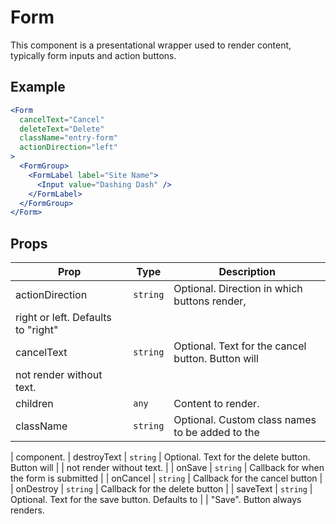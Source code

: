 # Form

This component is a presentational wrapper used to render content, typically form inputs and action buttons.

## Example

```jsx
<Form
  cancelText="Cancel"
  deleteText="Delete"
  className="entry-form"
  actionDirection="left"
>
  <FormGroup>
    <FormLabel label="Site Name">
      <Input value="Dashing Dash" />
    </FormLabel>
  </FormGroup>
</Form>
```

## Props

| Prop                               | Type     | Description                                       |
| ---------------------------------- | -------- | ------------------------------------------------- |
| actionDirection                    | `string` | Optional. Direction in which buttons render,      |
| right or left. Defaults to "right" |
| cancelText                         | `string` | Optional. Text for the cancel button. Button will |
| not render without text.           |
| children                           | `any`    | Content to render.                                |
| className                          | `string` | Optional. Custom class names to be added to the   |

| component.
| destroyText | `string` | Optional. Text for the delete button. Button will |
| not render without text. |
| onSave | `string` | Callback for when the form is submitted |
| onCancel | `string` | Callback for the cancel button |
| onDestroy | `string` | Callback for the delete button |
| saveText | `string` | Optional. Text for the save button. Defaults to |
| "Save". Button always renders.
